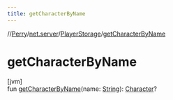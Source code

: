 ```yaml
---
title: getCharacterByName
---
```

//[Perry](../../../index.html)/[net.server](../index.html)/[PlayerStorage](index.html)/[getCharacterByName](get-character-by-name.html)



# getCharacterByName



[jvm]\
fun [getCharacterByName](get-character-by-name.html)(name: [String](https://kotlinlang.org/api/latest/jvm/stdlib/kotlin/-string/index.html)): [Character](../../client/-character/index.html)?




